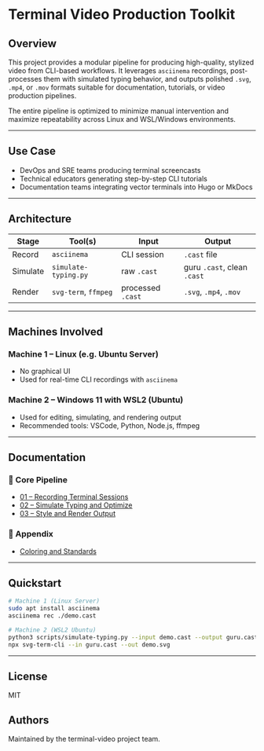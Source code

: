 # Terminal Video Production Toolkit

## Overview

This project provides a modular pipeline for producing high-quality, stylized video from CLI-based workflows. It leverages `asciinema` recordings, post-processes them with simulated typing behavior, and outputs polished `.svg`, `.mp4`, or `.mov` formats suitable for documentation, tutorials, or video production pipelines.

The entire pipeline is optimized to minimize manual intervention and maximize repeatability across Linux and WSL/Windows environments.

---

## Use Case

* DevOps and SRE teams producing terminal screencasts
* Technical educators generating step-by-step CLI tutorials
* Documentation teams integrating vector terminals into Hugo or MkDocs

---

## Architecture

| Stage    | Tool(s)              | Input             | Output                      |
| -------- | -------------------- | ----------------- | --------------------------- |
| Record   | `asciinema`          | CLI session       | `.cast` file                |
| Simulate | `simulate-typing.py` | raw `.cast`       | guru `.cast`, clean `.cast` |
| Render   | `svg-term`, `ffmpeg` | processed `.cast` | `.svg`, `.mp4`, `.mov`      |

---

## Machines Involved

### Machine 1 – Linux (e.g. Ubuntu Server)

* No graphical UI
* Used for real-time CLI recordings with `asciinema`

### Machine 2 – Windows 11 with WSL2 (Ubuntu)

* Used for editing, simulating, and rendering output
* Recommended tools: VSCode, Python, Node.js, ffmpeg

---

## Documentation

### 🔹 Core Pipeline

* [01 – Recording Terminal Sessions](./docs/01-recording-terminal-sessions.md)
* [02 – Simulate Typing and Optimize](./docs/02-simulate-typing-and-optimize.md)
* [03 – Style and Render Output](./docs/03-style-and-render-output.md)

### 🔹 Appendix

* [Coloring and Standards](./docs/appendix-coloring-and-standards.md)

---

## Quickstart

```bash
# Machine 1 (Linux Server)
sudo apt install asciinema
asciinema rec ./demo.cast

# Machine 2 (WSL2 Ubuntu)
python3 scripts/simulate-typing.py --input demo.cast --output guru.cast
npx svg-term-cli --in guru.cast --out demo.svg
```

---

## License

MIT

## Authors

Maintained by the terminal-video project team.
